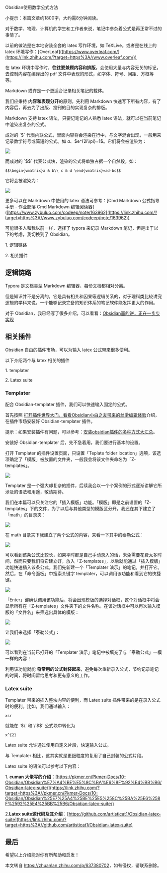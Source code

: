 Obsidian使用数学公式方法

小提示：本篇文章约1800字，大约需8分钟阅读。

对于数学、物理、计算机的学生和工作者来说，笔记中参杂着公式是再正常不过的事情了。

以前的做法是在本地安装全套的 latex 写作环境，如 TeXLive。或者是在线上的 latex 环境写作：\[OverLeaf\]([https://www.overleaf.com/](https://link.zhihu.com/?target=https%3A//www.overleaf.com/))

在 latex 环境中写作时，**往往要兼顾内容和排版**，会使用大量与内容无关的标记，去控制内容在编译出的 pdf 文件中表现的形式，如字体、符号、间距、方框等等。

Markdown 或许是一个更适合记录相关笔记的载体。

我们应秉持 **内容和表现分开**的原则，先利用 Markdown 快速写下所有内容，有了内容后，再去为了出版、投刊的目的实现复杂的排版。

Markdown 支持 latex 语法，只要记笔记的人熟悉 latex 语法，就可以在当前笔记中渲染出复杂的公式。

成对的 \`$\` 代表内联公式，里面内容将会渲染在行中，与文字混合出现，一般用来记录数学符号或简短的公式。如 $a$、$e^{2i\\pi}=1$。它们将会被渲染为：

![](https://pic2.zhimg.com/80/v2-33a619505ae9b346625668eb6eb923dd_1440w.webp)

而成对的 \`$$\` 代表公式块，渲染的公式将单独占据一个自然段，如：

    $$\begin{vmatrix}a & b\\ c & d \end{vmatrix}=ad-bc$$

它将会被渲染为：

![](https://pic1.zhimg.com/80/v2-480d6abdc15eb8dee2eeb262b8cdc70c_1440w.webp)

更多可以在 Markdown 中使用的 latex 语法可参考：\[Cmd Markdown 公式指导手册 - 作业部落 Cmd Markdown 编辑阅读器\]([https://www.zybuluo.com/codeep/note/163962](https://link.zhihu.com/?target=https%3A//www.zybuluo.com/codeep/note/163962))

可能很多人和我以前一样，选择了 typora 来记录 Markdown 笔记，但是出于以下的考虑，我切换到了 Obsidian。

1\. 逻辑链路

2\. 相关插件

**逻辑链路**
--------

Typora 是文档类型 Markdown 编辑器，每份文档都相对分离。

但是知识并不是分离的，它是具有相关和因果等逻辑关系的，对于理科类比较讲究逻辑的学科来说，一个能够记录完备的知识体系的笔记软件能发挥更大的作用。

对于 Obsidian，我已经写了很多介绍，可以看看：[Obsidian画的饼，正在一步步实现](https://link.zhihu.com/?target=http%3A//mp.weixin.qq.com/s%3F__biz%3DMzkzMDAwMTA4MA%3D%3D%26mid%3D2247484047%26idx%3D1%26sn%3D711a4e04629b8adbcaef6d9ccf9cec76%26chksm%3Dc201bb58f576324e16ad9b9b2a1867d8d620ff784424efde19670869ab7a8e9b7293dafddab2%26scene%3D21%23wechat_redirect)

**相关插件**
--------

Obsidian 自由的插件市场，可以为输入 latex 公式带来很多便利。

以下介绍两个与 latex 相关的插件

1\. templater

2\. Latex suite

### Templater

配合 Obsidian-templater 插件，我们可以快速输入固定的公式。

首先按照 [打开插件世界大门，看看Obsidian小白之友带来的丝滑编辑体验](https://link.zhihu.com/?target=http%3A//mp.weixin.qq.com/s%3F__biz%3DMzkzMDAwMTA4MA%3D%3D%26mid%3D2247484186%26idx%3D1%26sn%3D1d4599f6fd155d8f26f6cccdabb40b09%26chksm%3Dc201bacdf57633dbfe9a7a19a048032452ea87504ae4dd383ee1f7fcf1cc9f05968d9cc1dc27%26scene%3D21%23wechat_redirect)介绍，在插件市场安装好 Obsidian-templater 插件。

提示：如果安装插件有问题，可以参考：[安装obsidian插件的多种方式大汇总](https://link.zhihu.com/?target=http%3A//mp.weixin.qq.com/s%3F__biz%3DMzkzMDAwMTA4MA%3D%3D%26mid%3D2247484290%26idx%3D1%26sn%3D26b37149763e7e439181bdaa2092c32b%26chksm%3Dc201ba55f57633432e0342546e2a2f2fa838694dde1d08675160f86b49e1eb9c855effed5ef1%26scene%3D21%23wechat_redirect)。

安装好 Obsidian-templater 后，先不急着用，我们要进行基本的设置。

打开 Templater 的插件设置页面，只设置「Teplate folder location」选项，该选项确定了「模版」被放置的文件夹，一般我会将该文件夹命名为「Z-templates」。

![](https://pic2.zhimg.com/80/v2-eb8d97053560ee038a99de770391d311_1440w.webp)

Templater 是一个强大却复杂的插件，后续我会以一个个案例的形式逐渐讲解它所涉及的语法和用途，敬请期待。

我们在本篇可以只关注它的「插入模版」功能。「模版」即是之前设置的「Z-templates」下的文件，为了以后与其他类型的模版区分开，我还在其下建立了「math」的目录夹：



![](https://pic2.zhimg.com/80/v2-ada651812c7e41c44fa434f2efbbf67d_1440w.webp)

在 math 目录夹下我建立了两个公式的内容，来看一下其中的泰勒公式：



![](https://pic3.zhimg.com/80/v2-92b972bddfcbdb8ba09a91cb250e7806_1440w.webp)

可以看到该条公式比较长，如果平时都是自己手动录入的话，未免需要花费太多时间，然而只要我们将它建立好，放入「Z-templates」，以后就能通过「插入模版」功能快速插入该条公式。我们先新建一个「Templater 演示」的笔记，并打开它。然后，在「命令面板」中搜索关键字 templater，可以调用该功能和看到它的快捷键。

![](https://pic1.zhimg.com/80/v2-bea6b97c2bfbf0656b28c6057e59d178_1440w.webp)

「Enter」键确认调用该功能后，将会出现模版的选择对话框，这个对话框中将会显示所有在「Z-templates」文件夹下的文件名称。在该对话框中可以再次输入模版的「文件名」来筛选出具体的模版：

![](https://pic1.zhimg.com/80/v2-87437c1956557dd45caedceaf2756eec_1440w.webp)

让我们来选择「泰勒公式」：

![](https://pic4.zhimg.com/v2-5c65ceb5dac55d4f609ecbfc1595c96b_b.jpg)

可以看到在当前已打开的「Templater 演示」笔记中被填充了与「泰勒公式」一模一样的内容！

利用该功能就能 **将常用的公式封装起来**，避免每次重新录入公式，节约记录笔记的时间，将时间留给思考和更有意义的工作。

### Latex suite

Templater 带来的插入整块内容的便利，而 Latex suite 插件带来的是在录入公式时的便利。比如，我们通过输入：

    xsr

就能在 \`$\` 和 \`$$\` 公式块中转化为

    x^{2}

Latex suite 允许通过使用自定义片段，快速输入公式。

与 Templater 相比，这其实就是更细粒度的复用了自己封装的公式片段。

Latex suite 的语法可以参考以下内容：

1\. **cuman 大佬写的介绍**：[https://pkmer.cn/Pkmer-Docs/10-Obsidian/Obsidian%E7%A4%BE%E5%8C%BA%E6%8F%92%E4%BB%B6/Obsidian-latex-suite/](https://link.zhihu.com/?target=https%3A//pkmer.cn/Pkmer-Docs/10-Obsidian/Obsidian%25E7%25A4%25BE%25E5%258C%25BA%25E6%258F%2592%25E4%25BB%25B6/Obsidian-latex-suite/)

2.**Latex suite源代码及其介绍**：[https://github.com/artisticat1/Obsidian-latex-suite](https://link.zhihu.com/?target=https%3A//github.com/artisticat1/Obsidian-latex-suite)

**最后**
------

希望以上介绍能对你有所帮助和启发！

本文转自 <https://zhuanlan.zhihu.com/p/637380702>，如有侵权，请联系删除。